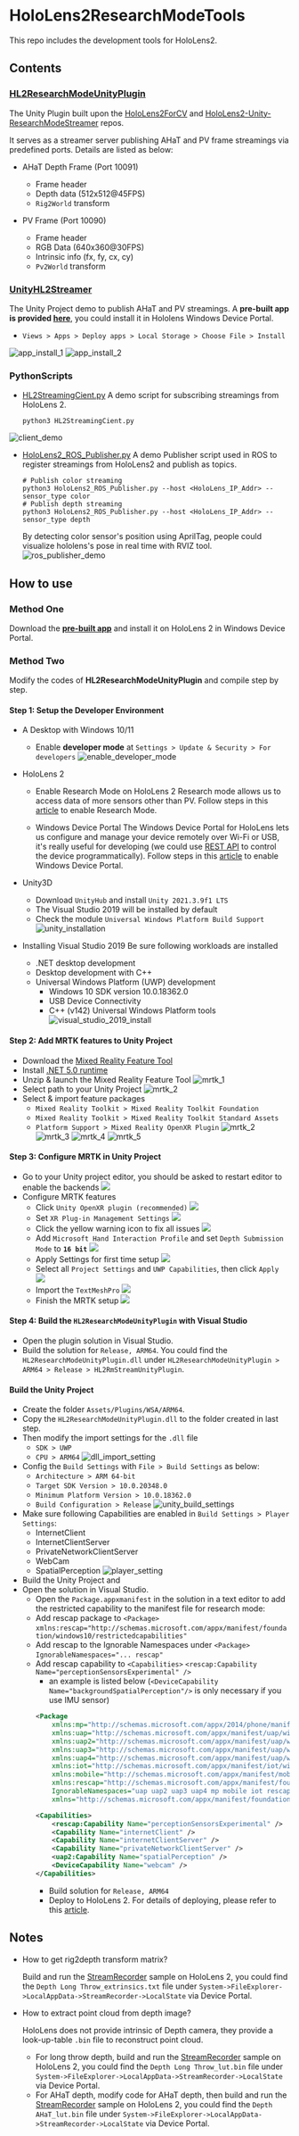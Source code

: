 # HoloLens2ResearchModeTools

This repo includes the development tools for HoloLens2.

## Contents

### [HL2ResearchModeUnityPlugin](HL2ResearchModeUnityPlugin)
The Unity Plugin built upon the [HoloLens2ForCV](https://github.com/microsoft/HoloLens2ForCV) and [HoloLens2-Unity-ResearchModeStreamer](https://github.com/cgsaxner/HoloLens2-Unity-ResearchModeStreamer) repos.

It serves as a streamer server publishing AHaT and PV frame streamings via predefined ports. Details are listed as below:

- AHaT Depth Frame (Port 10091)
  - Frame header
  - Depth data (512x512@45FPS)
  - `Rig2World` transform

- PV Frame (Port 10090)
  - Frame header
  - RGB Data (640x360@30FPS)
  - Intrinsic info (fx, fy, cx, cy)
  - `Pv2World` transform

### [UnityHL2Streamer](UnityProjects\UnityHL2Streamer)
The Unity Project demo to publish AHaT and PV streamings.
A **pre-built app is provided [here](UnityProjects\UnityHL2Streamer\App\UnityHL2Streamer_1.0.0.0_arm64.msixbundle)**, you could install it in Hololens Windows Device Portal.
- `Views > Apps > Deploy apps > Local Storage > Choose File > Install`

![app_install_1](docs/resources/unity_project/app_install_1.png)
![app_install_2](docs/resources/unity_project/app_install_2.png)

### PythonScripts
- [HL2StreamingCient.py](PythonScripts\HL2StreamingCient.py)
  A demo script for subscribing streamings from HoloLens 2.
  ```shell
  python3 HL2StreamingCient.py
  ```
![client_demo](docs/resources/python_client_demo.png)

- [HoloLens2_ROS_Publisher.py](PythonScripts\HoloLens2_ROS_Publisher.py)
  A demo Publisher script used in ROS to register streamings from HoloLens2 and publish as topics.
  ```shell
  # Publish color streaming
  python3 HoloLens2_ROS_Publisher.py --host <HoloLens_IP_Addr> --sensor_type color
  # Publish depth streaming
  python3 HoloLens2_ROS_Publisher.py --host <HoloLens_IP_Addr> --sensor_type depth
  ```
  By detecting color sensor's position using AprilTag, people could visualize hololens's pose in real time with RVIZ tool.
  ![ros_publisher_demo](docs/resources/hololens2_ROS_publisher_demo.gif)

## How to use
### Method One
Download the **[pre-built app](UnityProjects\UnityHL2Streamer\App\UnityHL2Streamer_1.0.0.0_arm64.msixbundle)** and install it on HoloLens 2 in Windows Device Portal.

### Method Two
Modify the codes of **HL2ResearchModeUnityPlugin** and compile step by step.
#### Step 1: Setup the Developer Environment

- A Desktop with Windows 10/11
  - Enable **developer mode** at `Settings > Update & Security > For developers`
  ![enable_developer_mode](docs/resources/windows_developer_mode.png)

- HoloLens 2
  - Enable Research Mode on HoloLens 2
  Research mode allows us to access data of more sensors other than PV. Follow steps in this [article](https://docs.microsoft.com/en-us/windows/mixed-reality/develop/advanced-concepts/research-mode#enabling-research-mode-hololens-first-gen-and-hololens-2) to enable Research Mode.

  - Windows Device Portal
  The Windows Device Portal for HoloLens lets us configure and manage your device remotely over Wi-Fi or USB, it's really useful for developing (we could use [REST API](https://docs.microsoft.com/en-us/windows/mixed-reality/develop/advanced-concepts/device-portal-api-reference) to control the device programmatically). Follow steps in this [article](https://docs.microsoft.com/en-us/windows/mixed-reality/develop/advanced-concepts/using-the-windows-device-portal) to enable Windows Device Portal.

- Unity3D
  - Download `UnityHub` and install `Unity 2021.3.9f1 LTS`
  - The Visual Studio 2019 will be installed by default
  - Check the module `Universal Windows Platform Build Support`
  ![unity_installation](docs/resources/unity_installation.png)

- Installing Visual Studio 2019
  Be sure following workloads are installed
  - .NET desktop development
  - Desktop development with C++
  - Universal Windows Platform (UWP) development
    - Windows 10 SDK version 10.0.18362.0
    - USB Device Connectivity
    - C++ (v142) Universal Windows Platform tools
  ![visual_studio_2019_install](docs/resources/visual_studio_2019_config.png)

#### Step 2: Add MRTK features to Unity Project
- Download the [Mixed Reality Feature Tool](https://docs.microsoft.com/en-us/windows/mixed-reality/develop/unity/welcome-to-mr-feature-tool)
- Install [.NET 5.0 runtime](https://dotnet.microsoft.com/download/dotnet/5.0)
- Unzip & launch the Mixed Reality Feature Tool
  ![mrtk_1](docs/resources/unity_project/mrtk_setup_1.png)
- Select path to your Unity Project
  ![mrtk_2](docs/resources/unity_project/mrtk_setup_2.png)
- Select & import feature packages
  - `Mixed Reality Toolkit > Mixed Reality Toolkit Foundation`
  - `Mixed Reality Toolkit > Mixed Reality Toolkit Standard Assets`
  - `Platform Support > Mixed Reality OpenXR Plugin`
  ![mrtk_2](docs/resources/unity_project/mrtk_setup_3.png)
  ![mrtk_3](docs/resources/unity_project/mrtk_setup_4.png)
  ![mrtk_4](docs/resources/unity_project/mrtk_setup_5.png)
  ![mrtk_5](docs/resources/unity_project/mrtk_setup_6.png)

#### Step 3: Configure MRTK in Unity Project
- Go to your Unity project editor, you should be asked to restart editor to enable the backends
  ![](docs/resources/unity_project/mrtk_setup_7.png)
- Configure MRTK features
  - Click `Unity OpenXR plugin (recommended)`
  ![](docs/resources/unity_project/mrtk_setup_8.png)
  - Set `XR Plug-in Management Settings`
  ![](docs/resources/unity_project/mrtk_setup_9.png)
  - Click the yellow warning icon to fix all issues
  ![](docs/resources/unity_project/mrtk_setup_10.png)
  - Add `Microsoft Hand Interaction Profile` and set `Depth Submission Mode` to **`16 bit`**
  ![](docs/resources/unity_project/mrtk_setup_11.png)
  - Apply Settings for first time setup
  ![](docs/resources/unity_project/mrtk_setup_12.png)
  - Select all `Project Settings` and `UWP Capabilities`, then click `Apply`
  ![](docs/resources/unity_project/mrtk_setup_13.png)
  - Import the `TextMeshPro`
  ![](docs/resources/unity_project/mrtk_setup_14.png)
  - Finish the MRTK setup
  ![](docs/resources/unity_project/mrtk_setup_15.png)

#### Step 4: Build the `HL2ResearchModeUnityPlugin` with Visual Studio
- Open the plugin solution in Visual Studio.
- Build the solution for `Release, ARM64`.
You could find the `HL2ResearchModeUnityPlugin.dll` under `HL2ResearchModeUnityPlugin > ARM64 > Release > HL2RmStreamUnityPlugin`.

#### Build the Unity Project
- Create the folder `Assets/Plugins/WSA/ARM64`.
- Copy the `HL2ResearchModeUnityPlugin.dll` to the folder created in last step.
- Then modify the import settings for the `.dll` file
  - `SDK > UWP`
  - `CPU > ARM64`
   ![dll_import_setting](docs/resources/dll_plugin_import_setting.png)
- Config the `Build Settings` with `File > Build Settings` as below:
  - `Architecture > ARM 64-bit`
  - `Target SDK Version > 10.0.20348.0`
  - `Minimum Platform Version > 10.0.18362.0`
  - `Build Configuration > Release`
   ![unity_build_settings](docs/resources/unity_build_settings.png)
- Make sure following Capabilities are enabled in `Build Settings > Player Settings`:
  - InternetClient
  - InternetClientServer
  - PrivateNetworkClientServer
  - WebCam
  - SpatialPerception
  ![player_setting](docs/resources/unity_player_setting.png)
- Build the Unity Project and
- Open the solution in Visual Studio.
  - Open the `Package.appxmanifest` in the solution in a text editor to add the restricted capability to the manifest file for research mode:
  - Add rescap package to `<Package>`
  `xmlns:rescap="http://schemas.microsoft.com/appx/manifest/foundation/windows10/restrictedcapabilities"`
  - Add rescap to the Ignorable Namespaces under `<Package>`
  `IgnorableNamespaces="... rescap"`
  - Add rescap capability to `<Capabilities>`
  `<rescap:Capability Name="perceptionSensorsExperimental" />`
    - an example is listed below (`<DeviceCapability Name="backgroundSpatialPerception"/>` is only necessary if you use IMU sensor)
     ```xml
     <Package
         xmlns:mp="http://schemas.microsoft.com/appx/2014/phone/manifest"
         xmlns:uap="http://schemas.microsoft.com/appx/manifest/uap/windows10"
         xmlns:uap2="http://schemas.microsoft.com/appx/manifest/uap/windows10/2"
         xmlns:uap3="http://schemas.microsoft.com/appx/manifest/uap/windows10/3"
         xmlns:uap4="http://schemas.microsoft.com/appx/manifest/uap/windows10/4"
         xmlns:iot="http://schemas.microsoft.com/appx/manifest/iot/windows10"
         xmlns:mobile="http://schemas.microsoft.com/appx/manifest/mobile/windows10"
         xmlns:rescap="http://schemas.microsoft.com/appx/manifest/foundation/windows10/restrictedcapabilities"
         IgnorableNamespaces="uap uap2 uap3 uap4 mp mobile iot rescap"
         xmlns="http://schemas.microsoft.com/appx/manifest/foundation/windows10">

     <Capabilities>
         <rescap:Capability Name="perceptionSensorsExperimental" />
         <Capability Name="internetClient" />
         <Capability Name="internetClientServer" />
         <Capability Name="privateNetworkClientServer" />
         <uap2:Capability Name="spatialPerception" />
         <DeviceCapability Name="webcam" />
     </Capabilities>
     ```
       - Build solution for `Release, ARM64`
       - Deploy to HoloLens 2.
      For details of deploying, please refer to this [article](https://docs.microsoft.com/en-us/windows/mixed-reality/develop/advanced-concepts/using-visual-studio?tabs=hl2#deploying-a-hololens-app-over-wi-fi-or-usb).
## Notes
- How to get rig2depth transform matrix?

  Build and run the [StreamRecorder](https://github.com/microsoft/HoloLens2ForCV/tree/main/Samples/StreamRecorder) sample on HoloLens 2, you could find the `Depth Long Throw_extrinsics.txt` file under `System->FileExplorer->LocalAppData->StreamRecorder->LocalState` via Device Portal.
- How to extract point cloud from depth image?

  HoloLens does not provide intrinsic of Depth camera, they provide a look-up-table `.bin` file to reconstruct point cloud.
  - For long throw depth, build and run the [StreamRecorder](https://github.com/microsoft/HoloLens2ForCV/tree/main/Samples/StreamRecorder) sample on HoloLens 2, you could find the `Depth Long Throw_lut.bin` file under `System->FileExplorer->LocalAppData->StreamRecorder->LocalState` via Device Portal.
  - For AHaT depth, modify code for AHaT depth, then build and run the [StreamRecorder](https://github.com/microsoft/HoloLens2ForCV/tree/main/Samples/StreamRecorder) sample on HoloLens 2, you could find the `Depth AHaT_lut.bin` file under `System->FileExplorer->LocalAppData->StreamRecorder->LocalState` via Device Portal.
